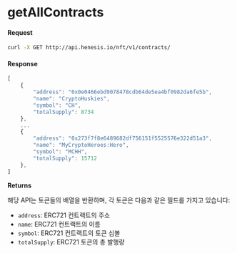 # getAllContracts

#### Request

```bash
curl -X GET http://api.henesis.io/nft/v1/contracts/
```

#### Response

```javascript
[
    {
        "address": "0x0e0466ebd9078478cdb64de5ea4bf0982da6fe5b",
        "name": "CryptoHuskies",
        "symbol": "CH",
        "totalSupply": 8734
    },
    ...
    {
        "address": "0x273f7f8e6489682df756151f5525576e322d51a3",
        "name": "MyCryptoHeroes:Hero",
        "symbol": "MCHH",
        "totalSupply": 15712
    },
]
```

**Returns**

해당 API는 토큰들의 배열을 반환하며, 각 토큰은 다음과 같은 필드를 가지고 있습니다:

* `address`: ERC721 컨트랙트의 주소
* `name`:  ERC721 컨트랙트의 이름
* `symbol`:  ERC721 컨트랙트의 토큰 심볼
* `totalSupply`:  ERC721 토큰의 총 발행량

